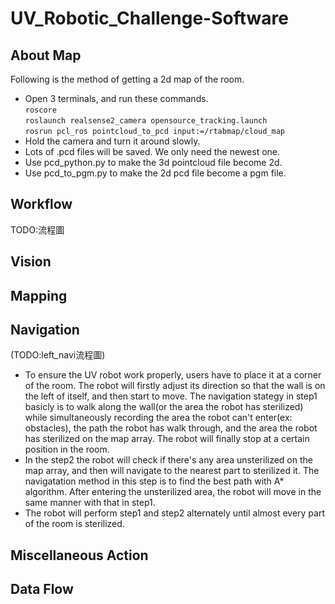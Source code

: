 # UV_Robotic_Challenge-Software

## About Map
Following is the method of getting a 2d map of the room.
* Open 3 terminals, and run these commands.  
`roscore`  
`roslaunch realsense2_camera opensource_tracking.launch`  
`rosrun pcl_ros pointcloud_to_pcd input:=/rtabmap/cloud_map`  
* Hold the camera and turn it around slowly.
* Lots of .pcd files will be saved. We only need the newest one.
* Use pcd_python.py to make the 3d pointcloud file become 2d.
* Use pcd_to_pgm.py to make the 2d pcd file become a pgm file. 

## Workflow
TODO:流程圖

## Vision

## Mapping

## Navigation
(TODO:left_navi流程圖)  
* To ensure the UV robot work properly, users have to place it at a corner of the room. The robot will firstly adjust its direction so that the wall is on the left of itself, and then start to move. The navigation stategy in step1 basicly is to walk along the wall(or the area the robot has sterilized) while simultaneously recording the area the robot can't enter(ex: obstacles), the path the robot has walk through, and the area the robot has sterilized on the map array. The robot will finally stop at a certain position in the room.
* In the step2 the robot will check if there's any area unsterilized on the map array, and then will navigate to the nearest part to sterilized it. The navigatation method in this step is to find the best path with A* algorithm. After entering the unsterilized area, the robot will move in the same manner with that in step1. 
* The robot will perform step1 and step2 alternately until almost every part of the room is sterilized.

## Miscellaneous Action

## Data Flow
